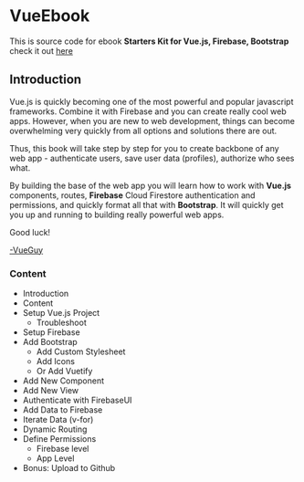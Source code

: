 # VueEbook
This is source code for ebook **Starters Kit for Vue.js, Firebase, Bootstrap** check it out [here](http://vueguy.com/)

## Introduction
Vue.js is quickly becoming one of the most powerful and popular javascript frameworks. Combine it with Firebase and you can create really cool web apps. However, when you are new to web development, things can become overwhelming very quickly from all options and solutions there are out.


Thus, this book will take step by step for you to create backbone of any web app - authenticate users, save user data (profiles), authorize who sees what.


By building the base of the web app you will learn how to work with **Vue.js** components, routes, **Firebase** Cloud Firestore authentication and permissions, and quickly format all that with **Bootstrap**. It will quickly get you up and running to building really powerful web apps.


Good luck!


[-VueGuy](https://twitter.com/VueGuy)


### Content
- Introduction
- Content
- Setup Vue.js Project
  - Troubleshoot
- Setup Firebase
- Add Bootstrap
  - Add Custom Stylesheet
  - Add Icons
  - Or Add Vuetify
- Add New Component
- Add New View
- Authenticate with FirebaseUI
- Add Data to Firebase
- Iterate Data (v-for)
- Dynamic Routing
- Define Permissions
  - Firebase level
  - App Level
- Bonus: Upload to Github


